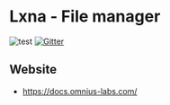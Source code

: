 # Lxna - File manager

![test](https://github.com/omnius-labs/lxna/workflows/test/badge.svg)
[![Gitter](https://badges.gitter.im/omnius-labs/lxna.svg)](https://gitter.im/omnius-labs/lxna?utm_source=badge&utm_medium=badge&utm_campaign=pr-badge)

## Website

+ <https://docs.omnius-labs.com/>
